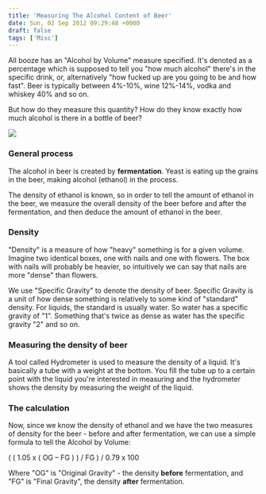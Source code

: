 ```yaml
---
title: 'Measuring The Alcohol Content of Beer'
date: Sun, 02 Sep 2012 09:29:48 +0000
draft: false
tags: ['Misc']
---
```


All booze has an "Alcohol by Volume" measure specified. It's denoted as a percentage which is supposed to tell you "how much alcohol" there's in the specific drink, or, alternatively "how fucked up are you going to be and how fast". Beer is typically between 4%-10%, wine 12%-14%, vodka and whiskey 40% and so on.

But how do they measure this quantity? How do they know exactly how much alcohol is there in a bottle of beer?

![](/img/beers.jpeg)

### General process

The alcohol in beer is created by **fermentation**. Yeast is eating up the grains in the beer, making alcohol (ethanol) in the process.

The density of ethanol is known, so in order to tell the amount of ethanol in the beer, we measure the overall density of the beer before and after the fermentation, and then deduce the amount of ethanol in the beer.

### Density

"Density" is a measure of how "heavy" something is for a given volume. Imagine two identical boxes, one with nails and one with flowers. The box with nails will probably be heavier, so intuitively we can say that nails are more "dense" than flowers.

We use "Specific Gravity" to denote the density of beer. Specific Gravity is a unit of how dense something is relatively to some kind of "standard" density. For liquids, the standard is usually water. So water has a specific gravity of "1". Something that's twice as dense as water has the specific gravity "2" and so on.

### Measuring the density of beer

A tool called Hydrometer is used to measure the density of a liquid. It's basically a tube with a weight at the bottom. You fill the tube up to a certain point with the liquid you're interested in measuring and the hydrometer shows the density by measuring the weight of the liquid.

### The calculation

Now, since we know the density of ethanol and we have the two measures of density for the beer - before and after fermentation, we can use a simple formula to tell the Alcohol by Volume:

( ( 1.05 x ( OG – FG ) ) / FG ) / 0.79 x 100

Where "OG" is "Original Gravity" - the density **before** fermentation, and "FG" is "Final Gravity", the density **after** fermentation.